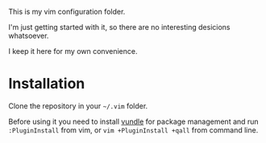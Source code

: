 This is my vim configuration folder.

I'm just getting started with it, so there are no interesting desicions whatsoever.

I keep it here for my own convenience.

# Installation

Clone the repository in your `~/.vim` folder.

Before using it you need to install [vundle](https://github.com/VundleVim/Vundle.vim) for package management and run `:PluginInstall` from vim, or `vim +PluginInstall +qall` from command line.
